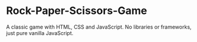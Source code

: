 # Rock-Paper-Scissors-Game

A classic game with HTML, CSS and JavaScript. No libraries or frameworks, just pure vanilla JavaScript.
